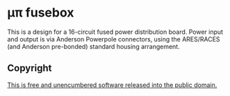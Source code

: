 # μπ fusebox

This is a design for a 16-circuit fused power distribution board.
Power input and output is via Anderson Powerpole connectors, using the ARES/RACES (and Anderson pre-bonded) standard housing arrangement.

## Copyright

[This is free and unencumbered software released into the public domain.](https://unlicense.org)

